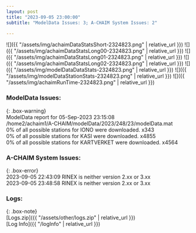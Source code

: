 ```yaml
---
layout: post
title: "2023-09-05 23:00:00"
subtitle: "ModelData Issues: 3; A-CHAIM System Issues: 2"

---
```


![]({{ "/assets/img/achaimDataStatsShort-2324823.png" | relative_url }})
![]({{ "/assets/img/achaimDataStatsLong00-2324823.png" | relative_url }})
![]({{ "/assets/img/achaimDataStatsLong01-2324823.png" | relative_url }})
![]({{ "/assets/img/achaimDataStatsLong02-2324823.png" | relative_url }})
![]({{ "/assets/img/modelDataDataStats-2324823.png" | relative_url }})
![]({{ "/assets/img/modelDataStationStats-2324823.png" | relative_url }})
![]({{ "/assets/img/achaimRunTime-2324823.png" | relative_url }})


### ModelData Issues:  
  
{: .box-warning}  
 ModelData report for 05-Sep-2023 23:15:08   
 /home2/achaim1/A-CHAIM/modelData/2023/248/23/modelData.mat   
 0% of all possible stations for IONO were downloaded. x343   
 0% of all possible stations for KASI were downloaded. x4855   
 0% of all possible stations for KARTVERKET were downloaded. x4564   
  
### A-CHAIM System Issues:  
  
{: .box-error}  
2023-09-05 22:43:09 RINEX is neither version 2.xx or 3.xx  
2023-09-05 23:48:58 RINEX is neither version 2.xx or 3.xx  

### Logs:  
  
{: .box-note}  
[Logs.zip]({{ "/assets/other/logs.zip" | relative_url }})  
[Log Info]({{ "/logInfo" | relative_url }})  
